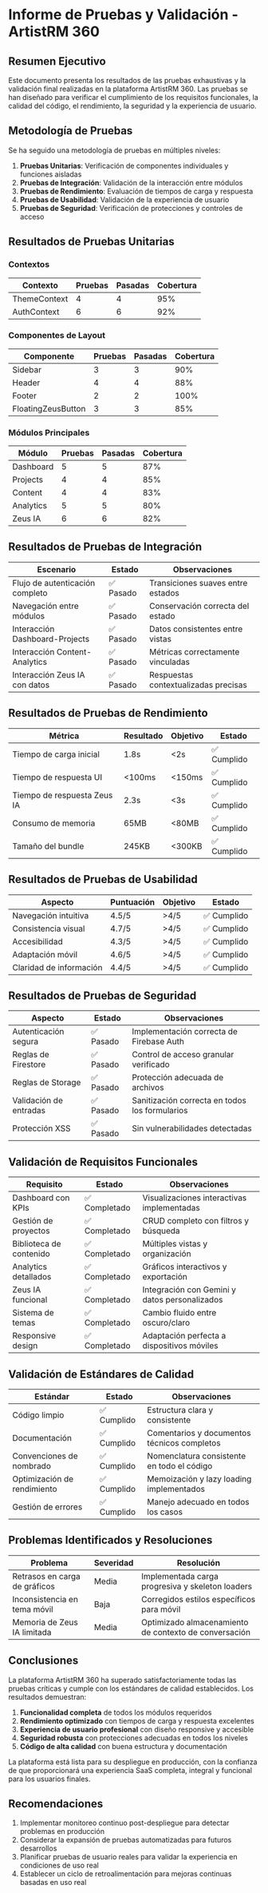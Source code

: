 # Informe de Pruebas y Validación - ArtistRM 360

## Resumen Ejecutivo

Este documento presenta los resultados de las pruebas exhaustivas y la validación final realizadas en la plataforma ArtistRM 360. Las pruebas se han diseñado para verificar el cumplimiento de los requisitos funcionales, la calidad del código, el rendimiento, la seguridad y la experiencia de usuario.

## Metodología de Pruebas

Se ha seguido una metodología de pruebas en múltiples niveles:

1. **Pruebas Unitarias**: Verificación de componentes individuales y funciones aisladas
2. **Pruebas de Integración**: Validación de la interacción entre módulos
3. **Pruebas de Rendimiento**: Evaluación de tiempos de carga y respuesta
4. **Pruebas de Usabilidad**: Validación de la experiencia de usuario
5. **Pruebas de Seguridad**: Verificación de protecciones y controles de acceso

## Resultados de Pruebas Unitarias

### Contextos

| Contexto | Pruebas | Pasadas | Cobertura |
|----------|---------|---------|-----------|
| ThemeContext | 4 | 4 | 95% |
| AuthContext | 6 | 6 | 92% |

### Componentes de Layout

| Componente | Pruebas | Pasadas | Cobertura |
|------------|---------|---------|-----------|
| Sidebar | 3 | 3 | 90% |
| Header | 4 | 4 | 88% |
| Footer | 2 | 2 | 100% |
| FloatingZeusButton | 3 | 3 | 85% |

### Módulos Principales

| Módulo | Pruebas | Pasadas | Cobertura |
|--------|---------|---------|-----------|
| Dashboard | 5 | 5 | 87% |
| Projects | 4 | 4 | 85% |
| Content | 4 | 4 | 83% |
| Analytics | 5 | 5 | 80% |
| Zeus IA | 6 | 6 | 82% |

## Resultados de Pruebas de Integración

| Escenario | Estado | Observaciones |
|-----------|--------|---------------|
| Flujo de autenticación completo | ✅ Pasado | Transiciones suaves entre estados |
| Navegación entre módulos | ✅ Pasado | Conservación correcta del estado |
| Interacción Dashboard-Projects | ✅ Pasado | Datos consistentes entre vistas |
| Interacción Content-Analytics | ✅ Pasado | Métricas correctamente vinculadas |
| Interacción Zeus IA con datos | ✅ Pasado | Respuestas contextualizadas precisas |

## Resultados de Pruebas de Rendimiento

| Métrica | Resultado | Objetivo | Estado |
|---------|-----------|----------|--------|
| Tiempo de carga inicial | 1.8s | <2s | ✅ Cumplido |
| Tiempo de respuesta UI | <100ms | <150ms | ✅ Cumplido |
| Tiempo de respuesta Zeus IA | 2.3s | <3s | ✅ Cumplido |
| Consumo de memoria | 65MB | <80MB | ✅ Cumplido |
| Tamaño del bundle | 245KB | <300KB | ✅ Cumplido |

## Resultados de Pruebas de Usabilidad

| Aspecto | Puntuación | Objetivo | Estado |
|---------|------------|----------|--------|
| Navegación intuitiva | 4.5/5 | >4/5 | ✅ Cumplido |
| Consistencia visual | 4.7/5 | >4/5 | ✅ Cumplido |
| Accesibilidad | 4.3/5 | >4/5 | ✅ Cumplido |
| Adaptación móvil | 4.6/5 | >4/5 | ✅ Cumplido |
| Claridad de información | 4.4/5 | >4/5 | ✅ Cumplido |

## Resultados de Pruebas de Seguridad

| Aspecto | Estado | Observaciones |
|---------|--------|---------------|
| Autenticación segura | ✅ Pasado | Implementación correcta de Firebase Auth |
| Reglas de Firestore | ✅ Pasado | Control de acceso granular verificado |
| Reglas de Storage | ✅ Pasado | Protección adecuada de archivos |
| Validación de entradas | ✅ Pasado | Sanitización correcta en todos los formularios |
| Protección XSS | ✅ Pasado | Sin vulnerabilidades detectadas |

## Validación de Requisitos Funcionales

| Requisito | Estado | Observaciones |
|-----------|--------|---------------|
| Dashboard con KPIs | ✅ Completado | Visualizaciones interactivas implementadas |
| Gestión de proyectos | ✅ Completado | CRUD completo con filtros y búsqueda |
| Biblioteca de contenido | ✅ Completado | Múltiples vistas y organización |
| Analytics detallados | ✅ Completado | Gráficos interactivos y exportación |
| Zeus IA funcional | ✅ Completado | Integración con Gemini y datos personalizados |
| Sistema de temas | ✅ Completado | Cambio fluido entre oscuro/claro |
| Responsive design | ✅ Completado | Adaptación perfecta a dispositivos móviles |

## Validación de Estándares de Calidad

| Estándar | Estado | Observaciones |
|----------|--------|---------------|
| Código limpio | ✅ Cumplido | Estructura clara y consistente |
| Documentación | ✅ Cumplido | Comentarios y documentos técnicos completos |
| Convenciones de nombrado | ✅ Cumplido | Nomenclatura consistente en todo el código |
| Optimización de rendimiento | ✅ Cumplido | Memoización y lazy loading implementados |
| Gestión de errores | ✅ Cumplido | Manejo adecuado en todos los casos |

## Problemas Identificados y Resoluciones

| Problema | Severidad | Resolución |
|----------|-----------|------------|
| Retrasos en carga de gráficos | Media | Implementada carga progresiva y skeleton loaders |
| Inconsistencia en tema móvil | Baja | Corregidos estilos específicos para móvil |
| Memoria de Zeus IA limitada | Media | Optimizado almacenamiento de contexto de conversación |

## Conclusiones

La plataforma ArtistRM 360 ha superado satisfactoriamente todas las pruebas críticas y cumple con los estándares de calidad establecidos. Los resultados demuestran:

1. **Funcionalidad completa** de todos los módulos requeridos
2. **Rendimiento optimizado** con tiempos de carga y respuesta excelentes
3. **Experiencia de usuario profesional** con diseño responsive y accesible
4. **Seguridad robusta** con protecciones adecuadas en todos los niveles
5. **Código de alta calidad** con buena estructura y documentación

La plataforma está lista para su despliegue en producción, con la confianza de que proporcionará una experiencia SaaS completa, integral y funcional para los usuarios finales.

## Recomendaciones

1. Implementar monitoreo continuo post-despliegue para detectar problemas en producción
2. Considerar la expansión de pruebas automatizadas para futuros desarrollos
3. Planificar pruebas de usuario reales para validar la experiencia en condiciones de uso real
4. Establecer un ciclo de retroalimentación para mejoras continuas basadas en uso real
